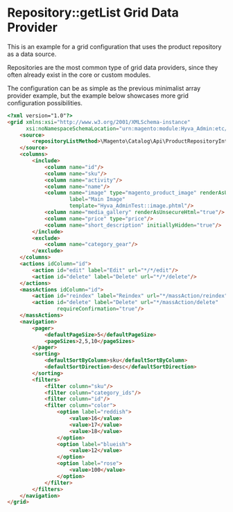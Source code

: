 # Repository::getList Grid Data Provider

This is an example for a grid configuration that uses the product repository as a data source.

Repositories are the most common type of grid data providers, since they often already exist in the core or custom modules.

The configuration can be as simple as the previous minimalist array provider example, but the example below showcases more grid configuration possibilities.

```html
<?xml version="1.0"?>
<grid xmlns:xsi="http://www.w3.org/2001/XMLSchema-instance"
      xsi:noNamespaceSchemaLocation="urn:magento:module:Hyva_Admin:etc/hyva-grid.xsd">
    <source>
        <repositoryListMethod>\Magento\Catalog\Api\ProductRepositoryInterface</repositoryListMethod>
    </source>
    <columns>
        <include>
            <column name="id"/>
            <column name="sku"/>
            <column name="activity"/>
            <column name="name"/>
            <column name="image" type="magento_product_image" renderAsUnsecureHtml="true"
                    label="Main Image"
                    template="Hyva_AdminTest::image.phtml"/>
            <column name="media_gallery" renderAsUnsecureHtml="true"/>
            <column name="price" type="price"/>
            <column name="short_description" initiallyHidden="true"/>
        </include>
        <exclude>
            <column name="category_gear"/>
        </exclude>
    </columns>
    <actions idColumn="id">
        <action id="edit" label="Edit" url="*/*/edit"/>
        <action id="delete" label="Delete" url="*/*/delete"/>
    </actions>
    <massActions idColumn="id">
        <action id="reindex" label="Reindex" url="*/massAction/reindex"/>
        <action id="delete" label="Delete" url="*/massAction/delete"
                requireConfirmation="true"/>
    </massActions>
    <navigation>
        <pager>
            <defaultPageSize>5</defaultPageSize>
            <pageSizes>2,5,10</pageSizes>
        </pager>
        <sorting>
            <defaultSortByColumn>sku</defaultSortByColumn>
            <defaultSortDirection>desc</defaultSortDirection>
        </sorting>
        <filters>
            <filter column="sku"/>
            <filter column="category_ids"/>
            <filter column="id"/>
            <filter column="color">
                <option label="reddish">
                    <value>16</value>
                    <value>17</value>
                    <value>18</value>
                </option>
                <option label="blueish">
                    <value>12</value>
                </option>
                <option label="rose">
                    <value>100</value>
                </option>
            </filter>
        </filters>
    </navigation>
</grid>
```

